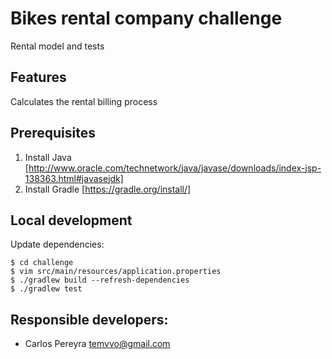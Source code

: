 # Bikes rental company challenge


Rental model and tests 

## Features

Calculates the rental billing process

## Prerequisites
1. Install Java [http://www.oracle.com/technetwork/java/javase/downloads/index-jsp-138363.html#javasejdk]
2. Install Gradle [https://gradle.org/install/]


## Local development

Update dependencies: 

```
$ cd challenge
$ vim src/main/resources/application.properties
$ ./gradlew build --refresh-dependencies
$ ./gradlew test
```

## Responsible developers:
* Carlos Pereyra <temvvo@gmail.com>
